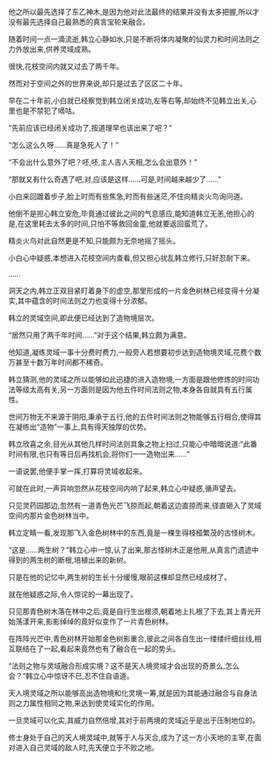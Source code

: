 
他之所以最先选择了东乙神木,是因为他对此法最终的结果并没有太多把握,所以才没有最先选择自己最熟悉的真言宝轮来融合。

随着时间一点一滴流逝,韩立心静如水,只是不断将体内凝聚的仙灵力和时间法则之力外放出来,供养灵域成熟。

很快,花枝空间内就又过去了两千年。

然而对于空间之外的世界来说,却只是过去了区区二十年。

早在二十年前,小白就已经察觉到韩立闭关成功,左等右等,却始终不见韩立出关,心里也是不禁犯了嘀咕。

“先前应该已经闭关成功了,按道理早也该出来了吧？”

“怎么这么久呀……真是急死人了！”

“不会出什么意外了吧？呸,呸,主人吉人天相,怎么会出意外！”

“那就又有什么奇遇了吧,对,应该是这样……可是,时间越来越少了……”

小白来回踱着步子,脸上时而有些焦急,时而有些迷茫,不住向精炎火鸟询问道。

他倒不是担心韩立安危,毕竟通过彼此之间的气息感应,能知道韩立无恙,他担心的是,在这里耗去太多的时间,只怕不等救回金童,他就要返回蛮荒了。

精炎火鸟对此自然更是不知,只能颇为无奈地摇了摇头。

小白心中疑惑,本想进入花枝空间内查看,但又担心扰乱韩立修行,只好忍耐下来。

……

洞天之内,韩立正双目紧盯着身下的虚空,那里形成的一片金色树林已经变得十分凝实,其中蕴含的时间法则之力也变得十分浓郁。

韩立的灵域空间,即此便已经达到了造物境层次。

“居然只用了两千年时间……”对于这个结果,韩立颇为满意。

他知道,凝练灵域一事十分费时费力,一般旁人若想要初步达到造物境灵域,花费个数万甚至十数万年时间都不稀奇。

韩立猜测,他的灵域之所以能够如此迅捷的进入造物境,一方面是跟他修炼的时间功法等级太高有关,另一方面则是因为他五件时间法则之物,本身各自就具有五行属性。

世间万物无不来源于阴阳,秉承于五行,他的五件时间法则之物能够五行相合,使得其在凝练出“造物”一事上,具有得天独厚的优势。

韩立欣喜之余,目光从其他几样时间法则具象之物上扫过,只能心中暗暗说道:“此番时间有限,也只有等日后再找机会,将你们一一造物出来……”

一语说罢,他便手掌一挥,打算将灵域收起来。

可就在此时,一声异响忽然从花枝空间内响了起来,韩立心中疑惑,循声望去。

只见灵药园那边,忽然有一道青色光芒飞掠而起,朝着这边直掠而来,径直砸入了灵域空间内那片金色树林当中。

韩立定睛一看,发现那飞入金色树林中的东西,竟是一棵生得枝桠繁茂的古怪树木。

“这是……两生树？”韩立心中一惊,认了出来,那古怪树木正是他用,从真言门遗迹中得到的两生树的断根,培植出来的新树。

只是在他的记忆中,两生树的生长十分缓慢,眼前这棵却显然已经成材了。

就在他疑惑之际,令人惊诧的一幕出现了。

只见那青色树木落在林中之后,竟是自行生出根须,朝着地上扎根了下去,其上青光开始荡漾开来,影影绰绰的竟好似变作了一片青色树林。

在阵阵光芒中,青色树林开始那金色树影重合,彼此之间各自生出一缕缕纤细丝线,相互联结在了一起,看起来竟然也有了融合在一起的势头。

“法则之物与灵域融合形成实境？这不是天人境灵域才会出现的奇景么,怎么会？”韩立心中惊讶不已,忍不住自语道。

天人境灵域之所以能够高出造物境和化灵境一筹,就是因为其能通过融合与自身法则之力属性相同之物,来达到使灵域实化的作用。

一旦灵域可以化实,其威力自然倍增,其对于前两境的灵域近乎是出于压制地位的。

修士身处于自己的天人境灵域中,就等于人与天合,成为了这一方小天地的主宰,在面对进入自己灵域的敌人时,先天便立于不败之地。